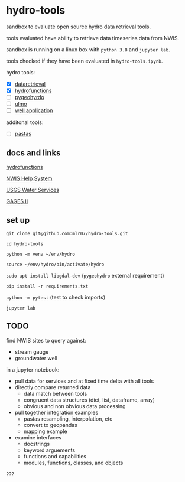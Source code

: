 # hydro-tools

sandbox to evaluate open source hydro data retrieval tools.

tools evaluated have ability to retrieve data timeseries data from NWIS.

sandbox is running on a linux box with `python 3.8` and `jupyter lab`.

tools checked if they have been evaluated in `hydro-tools.ipynb`.

hydro tools:

- [x] [dataretrieval](https://github.com/USGS-python/dataretrieval)
- [x] [hydrofunctions](https://github.com/mroberge/hydrofunctions)
- [ ] [pygeohyrdo](https://github.com/cheginit/pygeohydro)
- [ ] [ulmo](https://github.com/ulmo-dev/ulmo)
- [ ] [well application](https://github.com/utah-geological-survey/WellApplication)

additonal tools:

- [ ] [pastas](https://github.com/pastas/pastas)

## docs and links

[hydrofunctions](https://hydrofunctions.readthedocs.io/en/master/index.html)

[NWIS Help System](https://help.waterdata.usgs.gov/faq/automated-retrievals)

[USGS Water Services](https://waterservices.usgs.gov/)

[GAGES II](https://water.usgs.gov/GIS/metadata/usgswrd/XML/gagesII_Sept2011.xml)

## set up

`git clone git@github.com:mlr07/hydro-tools.git`

`cd hydro-tools`

`python -m venv ~/env/hydro`

`source ~/env/hydro/bin/activate/hydro`

`sudo apt install libgdal-dev` (`pygeohydro` external requirement)

`pip install -r requirements.txt`

`python -m pytest` (test to check imports)

`jupyter lab`

## TODO

find NWIS sites to query against:

- stream gauge
- groundwater well

in a jupyter notebook:

- pull data for services and at fixed time delta with all tools
- directly compare returned data
    - data match between tools
    - congruent data structures (dict, list, dataframe, array)
    - obvious and non obvious data processing
- pull together integration examples
    - pastas resampling, interpolation, etc
    - convert to geopandas
    - mapping example
- examine interfaces
    - docstrings
    - keyword arguements
    - functions and capabilities
    - modules, functions, classes, and objects

???


